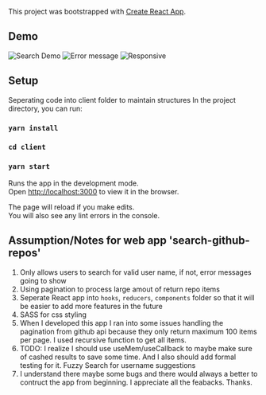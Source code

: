 This project was bootstrapped with [Create React App](https://github.com/facebook/create-react-app).

## Demo
![Search Demo](https://github.com/carmenluo/search-github-repos/blob/master/client/public/images/search-github-repos-search.gif)
![Error message](https://github.com/carmenluo/search-github-repos/blob/master/client/public/images/error_message.png)
![Responsive](https://github.com/carmenluo/search-github-repos/blob/master/client/public/images/responsive.gif)
## Setup
Seperating code into client folder to maintain structures
In the project directory, you can run:

### `yarn install`
### `cd client`
### `yarn start`

Runs the app in the development mode.<br />
Open [http://localhost:3000](http://localhost:3000) to view it in the browser.

The page will reload if you make edits.<br />
You will also see any lint errors in the console.

## Assumption/Notes for web app 'search-github-repos'
1. Only allows users to search for valid user name, if not, error messages going to show
2. Using pagination to process large amout of return repo items
3. Seperate React app into `hooks`, `reducers`, `components` folder so that it will be easier to add more features in the future
4. SASS for css styling
5. When I developed this app I ran into some issues handling the pagination from github api because they only return maximum 100 items per page. I used recursive function to get all items. 
6. TODO: I realize I should use useMem/useCallback to maybe make sure of cashed results to save some time. 
And I also should add formal testing for it.
Fuzzy Search for username suggestions
7. I understand there maybe some bugs and there would always a better to contruct the app from beginning. I appreciate all the feabacks. Thanks.
